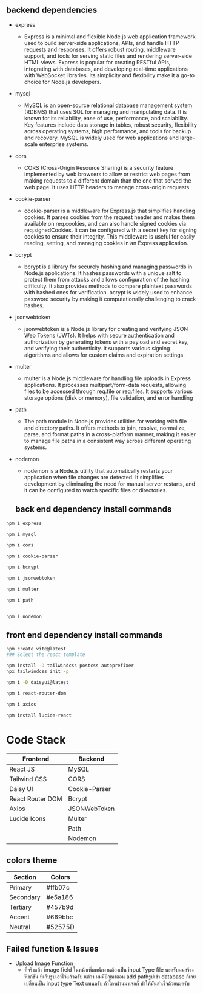 ## backend dependencies
- express
    * Express is a minimal and flexible Node.js web application framework used to build server-side applications, APIs, and handle HTTP requests and responses. It offers robust routing, middleware support, and tools for serving static files and rendering server-side HTML views. Express is popular for creating RESTful APIs, integrating with databases, and developing real-time applications with WebSocket libraries. Its simplicity and flexibility make it a go-to choice for Node.js developers.
- mysql
    * MySQL is an open-source relational database management system (RDBMS) that uses SQL for managing and manipulating data. It is known for its reliability, ease of use, performance, and scalability. Key features include data storage in tables, robust security, flexibility across operating systems, high performance, and tools for backup and recovery. MySQL is widely used for web applications and large-scale enterprise systems.
- cors
  - CORS (Cross-Origin Resource Sharing) is a security feature implemented by web browsers to allow or restrict web pages from making requests to a different domain than the one that served the web page. It uses HTTP headers to manage cross-origin requests 
- cookie-parser
    - cookie-parser is a middleware for Express.js that simplifies handling cookies. It parses cookies from the request header and makes them available on req.cookies, and can also handle signed cookies via req.signedCookies. It can be configured with a secret key for signing cookies to ensure their integrity. This middleware is useful for easily reading, setting, and managing cookies in an Express application.
- bcrypt
   - bcrypt is a library for securely hashing and managing passwords in Node.js applications. It hashes passwords with a unique salt to protect them from attacks and allows configuration of the hashing difficulty. It also provides methods to compare plaintext passwords with hashed ones for verification. bcrypt is widely used to enhance password security by making it computationally challenging to crack hashes. 
- jsonwebtoken
   - jsonwebtoken is a Node.js library for creating and verifying JSON Web Tokens (JWTs). It helps with secure authentication and authorization by generating tokens with a payload and secret key, and verifying their authenticity. It supports various signing algorithms and allows for custom claims and expiration settings. 
- multer
  - multer is a Node.js middleware for handling file uploads in Express applications. It processes multipart/form-data requests, allowing files to be accessed through req.file or req.files. It supports various storage options (disk or memory), file validation, and error handling 
- path
   - The path module in Node.js provides utilities for working with file and directory paths. It offers methods to join, resolve, normalize, parse, and format paths in a cross-platform manner, making it easier to manage file paths in a consistent way across different operating systems.
- nodemon
   - nodemon is a Node.js utility that automatically restarts your application when file changes are detected. It simplifies development by eliminating the need for manual server restarts, and it can be configured to watch specific files or directories.

   ## back end dependency install commands

```bash
npm i express
```
```bash
npm i mysql
```
```bash
npm i cors
```
```bash
npm i cookie-parser
```
```bash
npm i bcrypt
```
```bash
npm i jsonwebtoken
```
```bash
npm i multer
```
```bash
npm i path

```
```

npm i nodemon
```
## front end dependency install commands
```bash
npm create vite@latest
### Select the react template 
```
```bash
npm install -D tailwindcss postcss autoprefixer
npx tailwindcss init -p
```
```bash
npm i -D daisyui@latest
```
```bash
npm i react-router-dom
```
```bash
npm i axios
```
```bash
npm install lucide-react
```


# Code Stack

| Frontend            | Backend         |
|---------------------|-----------------|
| React JS            | MySQL           |
| Tailwind CSS        | CORS            |
| Daisy UI            | Cookie-Parser   |
| React Router DOM    | Bcrypt          |
| Axios               | JSONWebToken    |
| Lucide Icons        | Multer          |
|                     | Path            |
|                     | Nodemon         |



## colors theme
| Section  | Colors   |
|----------|----------|
| Primary  | #ffb07c  |
| Secondary| #e5a186  |
| Tertiary | #457b9d  |
| Accent   | #669bbc  |
| Neutral  | #52575D  |

## Failed function & Issues 

- Upload Image Function
     - ที่จริงแล้ว image field ในหน้าเพิ่มพนักงานต้องเป็น input Type file นะครับผมสร้างฟังก์ชัน ที่เก็บรูปเอาไว้แล้วครับ แต่ว่า ผมมีปัญหาตอน add pathรูปเข้า database ก็เลยเปลี่ยนเป็น input type Text แทนครับ ถ้าใครผ่านมาเจอก็ ทำให้มันสำเร็จด้วยนะครับ

         
